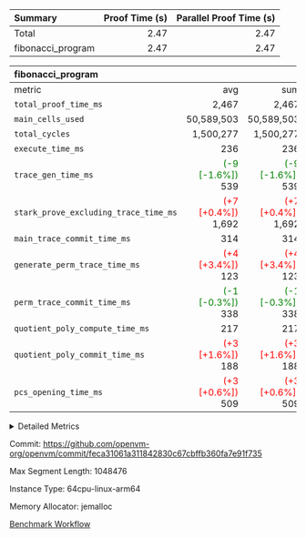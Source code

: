 | Summary | Proof Time (s) | Parallel Proof Time (s) |
|:---|---:|---:|
| Total |  2.47 |  2.47 |
| fibonacci_program |  2.47 |  2.47 |


| fibonacci_program |||||
|:---|---:|---:|---:|---:|
|metric|avg|sum|max|min|
| `total_proof_time_ms ` |  2,467 |  2,467 |  2,467 |  2,467 |
| `main_cells_used     ` |  50,589,503 |  50,589,503 |  50,589,503 |  50,589,503 |
| `total_cycles        ` |  1,500,277 |  1,500,277 |  1,500,277 |  1,500,277 |
| `execute_time_ms     ` |  236 |  236 |  236 |  236 |
| `trace_gen_time_ms   ` | <span style='color: green'>(-9 [-1.6%])</span> 539 | <span style='color: green'>(-9 [-1.6%])</span> 539 | <span style='color: green'>(-9 [-1.6%])</span> 539 | <span style='color: green'>(-9 [-1.6%])</span> 539 |
| `stark_prove_excluding_trace_time_ms` | <span style='color: red'>(+7 [+0.4%])</span> 1,692 | <span style='color: red'>(+7 [+0.4%])</span> 1,692 | <span style='color: red'>(+7 [+0.4%])</span> 1,692 | <span style='color: red'>(+7 [+0.4%])</span> 1,692 |
| `main_trace_commit_time_ms` |  314 |  314 |  314 |  314 |
| `generate_perm_trace_time_ms` | <span style='color: red'>(+4 [+3.4%])</span> 123 | <span style='color: red'>(+4 [+3.4%])</span> 123 | <span style='color: red'>(+4 [+3.4%])</span> 123 | <span style='color: red'>(+4 [+3.4%])</span> 123 |
| `perm_trace_commit_time_ms` | <span style='color: green'>(-1 [-0.3%])</span> 338 | <span style='color: green'>(-1 [-0.3%])</span> 338 | <span style='color: green'>(-1 [-0.3%])</span> 338 | <span style='color: green'>(-1 [-0.3%])</span> 338 |
| `quotient_poly_compute_time_ms` |  217 |  217 |  217 |  217 |
| `quotient_poly_commit_time_ms` | <span style='color: red'>(+3 [+1.6%])</span> 188 | <span style='color: red'>(+3 [+1.6%])</span> 188 | <span style='color: red'>(+3 [+1.6%])</span> 188 | <span style='color: red'>(+3 [+1.6%])</span> 188 |
| `pcs_opening_time_ms ` | <span style='color: red'>(+3 [+0.6%])</span> 509 | <span style='color: red'>(+3 [+0.6%])</span> 509 | <span style='color: red'>(+3 [+0.6%])</span> 509 | <span style='color: red'>(+3 [+0.6%])</span> 509 |



<details>
<summary>Detailed Metrics</summary>

| group | num_segments | keygen_time_ms | commit_exe_time_ms |
| --- | --- | --- | --- |
| fibonacci_program | 1 | 257 | 5 | 

| group | air_name | quotient_deg | interactions | constraints |
| --- | --- | --- | --- | --- |
| fibonacci_program | AccessAdapterAir<16> | 2 | 5 | 12 | 
| fibonacci_program | AccessAdapterAir<2> | 2 | 5 | 12 | 
| fibonacci_program | AccessAdapterAir<32> | 2 | 5 | 12 | 
| fibonacci_program | AccessAdapterAir<4> | 2 | 5 | 12 | 
| fibonacci_program | AccessAdapterAir<8> | 2 | 5 | 12 | 
| fibonacci_program | BitwiseOperationLookupAir<8> | 2 | 2 | 4 | 
| fibonacci_program | MemoryMerkleAir<8> | 2 | 4 | 39 | 
| fibonacci_program | PersistentBoundaryAir<8> | 2 | 3 | 7 | 
| fibonacci_program | PhantomAir | 2 | 3 | 5 | 
| fibonacci_program | Poseidon2PeripheryAir<BabyBearParameters>, 1> | 2 | 1 | 286 | 
| fibonacci_program | ProgramAir | 1 | 1 | 4 | 
| fibonacci_program | RangeTupleCheckerAir<2> | 1 | 1 | 4 | 
| fibonacci_program | Rv32HintStoreAir | 2 | 18 | 28 | 
| fibonacci_program | VariableRangeCheckerAir | 1 | 1 | 4 | 
| fibonacci_program | VmAirWrapper<Rv32BaseAluAdapterAir, BaseAluCoreAir<4, 8> | 2 | 20 | 37 | 
| fibonacci_program | VmAirWrapper<Rv32BaseAluAdapterAir, LessThanCoreAir<4, 8> | 2 | 18 | 40 | 
| fibonacci_program | VmAirWrapper<Rv32BaseAluAdapterAir, ShiftCoreAir<4, 8> | 2 | 24 | 91 | 
| fibonacci_program | VmAirWrapper<Rv32BranchAdapterAir, BranchEqualCoreAir<4> | 2 | 11 | 20 | 
| fibonacci_program | VmAirWrapper<Rv32BranchAdapterAir, BranchLessThanCoreAir<4, 8> | 2 | 13 | 35 | 
| fibonacci_program | VmAirWrapper<Rv32CondRdWriteAdapterAir, Rv32JalLuiCoreAir> | 2 | 10 | 18 | 
| fibonacci_program | VmAirWrapper<Rv32JalrAdapterAir, Rv32JalrCoreAir> | 2 | 16 | 20 | 
| fibonacci_program | VmAirWrapper<Rv32LoadStoreAdapterAir, LoadSignExtendCoreAir<4, 8> | 2 | 18 | 33 | 
| fibonacci_program | VmAirWrapper<Rv32LoadStoreAdapterAir, LoadStoreCoreAir<4> | 2 | 17 | 40 | 
| fibonacci_program | VmAirWrapper<Rv32MultAdapterAir, DivRemCoreAir<4, 8> | 2 | 25 | 84 | 
| fibonacci_program | VmAirWrapper<Rv32MultAdapterAir, MulHCoreAir<4, 8> | 2 | 24 | 31 | 
| fibonacci_program | VmAirWrapper<Rv32MultAdapterAir, MultiplicationCoreAir<4, 8> | 2 | 19 | 19 | 
| fibonacci_program | VmAirWrapper<Rv32RdWriteAdapterAir, Rv32AuipcCoreAir> | 2 | 12 | 14 | 
| fibonacci_program | VmConnectorAir | 2 | 5 | 11 | 

| group | air_name | segment | rows | prep_cols | perm_cols | main_cols | cells |
| --- | --- | --- | --- | --- | --- | --- | --- |
| fibonacci_program | AccessAdapterAir<8> | 0 | 128 |  | 16 | 17 | 4,224 | 
| fibonacci_program | BitwiseOperationLookupAir<8> | 0 | 65,536 | 3 | 8 | 2 | 655,360 | 
| fibonacci_program | MemoryMerkleAir<8> | 0 | 512 |  | 16 | 32 | 24,576 | 
| fibonacci_program | PersistentBoundaryAir<8> | 0 | 128 |  | 12 | 20 | 4,096 | 
| fibonacci_program | PhantomAir | 0 | 1 |  | 12 | 6 | 18 | 
| fibonacci_program | Poseidon2PeripheryAir<BabyBearParameters>, 1> | 0 | 256 |  | 8 | 300 | 78,848 | 
| fibonacci_program | ProgramAir | 0 | 8,192 |  | 8 | 10 | 147,456 | 
| fibonacci_program | RangeTupleCheckerAir<2> | 0 | 524,288 | 2 | 8 | 1 | 4,718,592 | 
| fibonacci_program | Rv32HintStoreAir | 0 | 4 |  | 44 | 32 | 304 | 
| fibonacci_program | VariableRangeCheckerAir | 0 | 262,144 | 2 | 8 | 1 | 2,359,296 | 
| fibonacci_program | VmAirWrapper<Rv32BaseAluAdapterAir, BaseAluCoreAir<4, 8> | 0 | 1,048,576 |  | 52 | 36 | 92,274,688 | 
| fibonacci_program | VmAirWrapper<Rv32BaseAluAdapterAir, LessThanCoreAir<4, 8> | 0 | 524,288 |  | 40 | 37 | 40,370,176 | 
| fibonacci_program | VmAirWrapper<Rv32BranchAdapterAir, BranchEqualCoreAir<4> | 0 | 262,144 |  | 28 | 26 | 14,155,776 | 
| fibonacci_program | VmAirWrapper<Rv32BranchAdapterAir, BranchLessThanCoreAir<4, 8> | 0 | 8 |  | 32 | 32 | 512 | 
| fibonacci_program | VmAirWrapper<Rv32CondRdWriteAdapterAir, Rv32JalLuiCoreAir> | 0 | 131,072 |  | 28 | 18 | 6,029,312 | 
| fibonacci_program | VmAirWrapper<Rv32JalrAdapterAir, Rv32JalrCoreAir> | 0 | 32 |  | 36 | 28 | 2,048 | 
| fibonacci_program | VmAirWrapper<Rv32LoadStoreAdapterAir, LoadStoreCoreAir<4> | 0 | 128 |  | 52 | 41 | 11,904 | 
| fibonacci_program | VmAirWrapper<Rv32RdWriteAdapterAir, Rv32AuipcCoreAir> | 0 | 16 |  | 28 | 20 | 768 | 
| fibonacci_program | VmConnectorAir | 0 | 2 | 1 | 16 | 5 | 42 | 

| group | segment | trace_gen_time_ms | total_proof_time_ms | total_cycles | total_cells | stark_prove_excluding_trace_time_ms | quotient_poly_compute_time_ms | quotient_poly_commit_time_ms | perm_trace_commit_time_ms | pcs_opening_time_ms | main_trace_commit_time_ms | main_cells_used | generate_perm_trace_time_ms | execute_time_ms |
| --- | --- | --- | --- | --- | --- | --- | --- | --- | --- | --- | --- | --- | --- | --- |
| fibonacci_program | 0 | 539 | 2,467 | 1,500,277 | 160,837,996 | 1,692 | 217 | 188 | 338 | 509 | 314 | 50,589,503 | 123 | 236 | 

| group | segment | trace_height_constraint | weighted_sum | threshold |
| --- | --- | --- | --- | --- |
| fibonacci_program | 0 | 0 | 3,932,542 | 2,013,265,921 | 
| fibonacci_program | 0 | 1 | 10,749,400 | 2,013,265,921 | 
| fibonacci_program | 0 | 2 | 1,966,271 | 2,013,265,921 | 
| fibonacci_program | 0 | 3 | 10,749,532 | 2,013,265,921 | 
| fibonacci_program | 0 | 4 | 1,664 | 2,013,265,921 | 
| fibonacci_program | 0 | 5 | 640 | 2,013,265,921 | 
| fibonacci_program | 0 | 6 | 7,209,100 | 2,013,265,921 | 
| fibonacci_program | 0 | 7 |  | 2,013,265,921 | 
| fibonacci_program | 0 | 8 | 35,535,101 | 2,013,265,921 | 

</details>


Commit: https://github.com/openvm-org/openvm/commit/feca31061a311842830c67cbffb360fa7e91f735

Max Segment Length: 1048476

Instance Type: 64cpu-linux-arm64

Memory Allocator: jemalloc

[Benchmark Workflow](https://github.com/openvm-org/openvm/actions/runs/15028790127)
